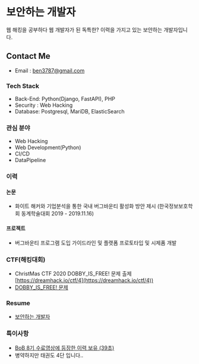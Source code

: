 # 보안하는 개발자
웹 해킹을 공부하다 웹 개발자가 된 독특한? 이력을 가지고 있는 보안하는 개발자입니다.

## Contact Me 
- Email : ben3787@gmail.com

### Tech Stack
- Back-End: Python(Django, FastAPI), PHP
- Security : Web Hacking
- Database: Postgresql, MariDB, ElasticSearch


### 관심 분야
- Web Hacking
- Web Development(Python)
- CI/CD
- DataPipeline


### 이력

#### 논문
- 화이트 해커와 기업분석을 통한 국내 버그바운티 활성화 방안 제시 (한국정보보호학회 동계학술대회 2019 - 2019.11.16)

#### 프로젝트
- 버그바운티 프로그램 도입 가이드라인 및 플랫폼 프로토타입 및 시제품 개발

### CTF(해킹대회)
- ChristMas CTF 2020 DOBBY_IS_FREE! 문제 출제 [https://dreamhack.io/ctf/4](https://dreamhack.io/ctf/4))
- [DOBBY_IS_FREE! 문제](https://github.com/Tempuss/CTF_CVE-2020-7471)

### Resume
- [보안하는 개발자](https://www.notion.so/2f22942266c645daa8c266b5ae5da113)

### 특이사항
- [BoB 8기 수료영상에 등장한 이력 보유 (39초)](https://www.youtube.com/watch?v=jiMa5zY26ms)
- 병약하지만 태권도 4단 입니다..



<!--
**Tempuss/Tempuss** is a ✨ _special_ ✨ repository because its `README.md` (this file) appears on your GitHub profile.

Here are some ideas to get you started:

- 🔭 I’m currently working on ...
- 🌱 I’m currently learning ...
- 👯 I’m looking to collaborate on ...
- 🤔 I’m looking for help with ...
- 💬 Ask me about ...
- 📫 How to reach me: ...
- 😄 Pronouns: ...
- ⚡ Fun fact: ...
-->
